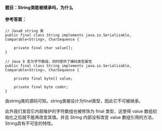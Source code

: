 #### 题目：String类能被继承吗，为什么

#### 参考答案：



```
// Java8 string 类
public final class String implements java.io.Serializable, Comparable<String>, CharSequence {

    private final char value[];
}
```

```
// Java 9 变为字节数组，同时提供了编码类型属性
public final class String implements java.io.Serializable, Comparable<String>, CharSequence {

    private final byte[] value;

    private final byte coder;
}
```

由string类的源码可知，string类被设计为final类型，因此它不可被继承。

此外我们发现它内部维护的字符数组也被修饰为 final 类型，这使得 value 数组初始化之后就不能再改变其值。并且 String 内部没有改变 value
数组引用的方法，String具有不可变的特性。













